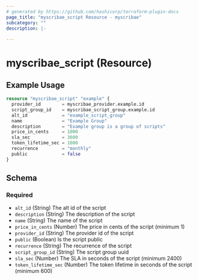 ```yaml
---
# generated by https://github.com/hashicorp/terraform-plugin-docs
page_title: "myscribae_script Resource - myscribae"
subcategory: ""
description: |-
  
---
```


# myscribae_script (Resource)



## Example Usage

```terraform
resource "myscribae_script" "example" {
  provider_id        = myscribae_provider.example.id
  script_group_id    = myscribae_script_group.example.id
  alt_id             = "example_script_group"
  name               = "Example Group"
  description        = "Example group is a group of scripts"
  price_in_cents     = 1000
  sla_sec            = 3600
  token_lifetime_sec = 1800
  recurrence         = "monthly"
  public             = false
}
```

<!-- schema generated by tfplugindocs -->
## Schema

### Required

- `alt_id` (String) The alt id of the script
- `description` (String) The description of the script
- `name` (String) The name of the script
- `price_in_cents` (Number) The price in cents of the script (minimum 1)
- `provider_id` (String) The provider id of the script
- `public` (Boolean) Is the script public
- `recurrence` (String) The recurrence of the script
- `script_group_id` (String) The script group uuid
- `sla_sec` (Number) The SLA in seconds of the script (minimum 2400)
- `token_lifetime_sec` (Number) The token lifetime in seconds of the script (minimum 600)

